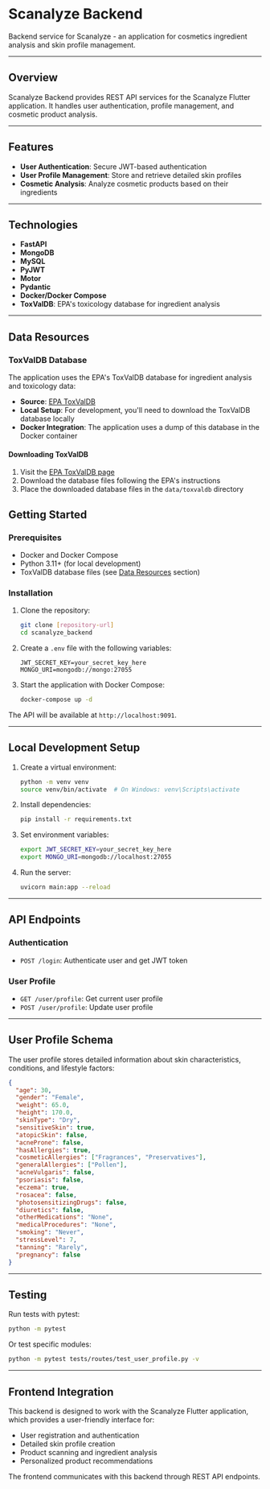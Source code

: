 # Scanalyze Backend

Backend service for Scanalyze - an application for cosmetics ingredient analysis and skin profile management.

---

## Overview

Scanalyze Backend provides REST API services for the Scanalyze Flutter application. It handles user authentication, profile management, and cosmetic product analysis.

---

## Features

- **User Authentication**: Secure JWT-based authentication  
- **User Profile Management**: Store and retrieve detailed skin profiles  
- **Cosmetic Analysis**: Analyze cosmetic products based on their ingredients

---

## Technologies

- **FastAPI** 
- **MongoDB**
- **MySQL**
- **PyJWT** 
- **Motor**
- **Pydantic**
- **Docker/Docker Compose**
- **ToxValDB**: EPA's toxicology database for ingredient analysis

---

## Data Resources

### ToxValDB Database

The application uses the EPA's ToxValDB database for ingredient analysis and toxicology data:

- **Source**: [EPA ToxValDB](https://cfpub.epa.gov/si/si_public_record_report.cfm?dirEntryId=344315&Lab=NCCT)
- **Local Setup**: For development, you'll need to download the ToxValDB database locally
- **Docker Integration**: The application uses a dump of this database in the Docker container

#### Downloading ToxValDB

1. Visit the [EPA ToxValDB page](https://cfpub.epa.gov/si/si_public_record_report.cfm?dirEntryId=344315&Lab=NCCT)
2. Download the database files following the EPA's instructions
3. Place the downloaded database files in the `data/toxvaldb` directory


## Getting Started

### Prerequisites

- Docker and Docker Compose  
- Python 3.11+ (for local development)
- ToxValDB database files (see [Data Resources](#data-resources) section)

### Installation

1. Clone the repository:

   ```bash
   git clone [repository-url]
   cd scanalyze_backend
   ```

2. Create a `.env` file with the following variables:

   ```env
   JWT_SECRET_KEY=your_secret_key_here
   MONGO_URI=mongodb://mongo:27055
   ```

3. Start the application with Docker Compose:

   ```bash
   docker-compose up -d
   ```

The API will be available at `http://localhost:9091`.

---

## Local Development Setup

1. Create a virtual environment:

   ```bash
   python -m venv venv
   source venv/bin/activate  # On Windows: venv\Scripts\activate
   ```

2. Install dependencies:

   ```bash
   pip install -r requirements.txt
   ```

3. Set environment variables:

   ```bash
   export JWT_SECRET_KEY=your_secret_key_here
   export MONGO_URI=mongodb://localhost:27055
   ```

4. Run the server:

   ```bash
   uvicorn main:app --reload
   ```

---

## API Endpoints

### Authentication

- `POST /login`: Authenticate user and get JWT token

### User Profile

- `GET /user/profile`: Get current user profile  
- `POST /user/profile`: Update user profile

---

## User Profile Schema

The user profile stores detailed information about skin characteristics, conditions, and lifestyle factors:

```json
{
  "age": 30,
  "gender": "Female",
  "weight": 65.0,
  "height": 170.0,
  "skinType": "Dry",
  "sensitiveSkin": true,
  "atopicSkin": false,
  "acneProne": false,
  "hasAllergies": true,
  "cosmeticAllergies": ["Fragrances", "Preservatives"],
  "generalAllergies": ["Pollen"],
  "acneVulgaris": false,
  "psoriasis": false,
  "eczema": true,
  "rosacea": false,
  "photosensitizingDrugs": false,
  "diuretics": false,
  "otherMedications": "None",
  "medicalProcedures": "None",
  "smoking": "Never",
  "stressLevel": 7,
  "tanning": "Rarely",
  "pregnancy": false
}
```

---

## Testing

Run tests with pytest:

```bash
python -m pytest
```

Or test specific modules:

```bash
python -m pytest tests/routes/test_user_profile.py -v
```

---

## Frontend Integration

This backend is designed to work with the Scanalyze Flutter application, which provides a user-friendly interface for:

- User registration and authentication  
- Detailed skin profile creation  
- Product scanning and ingredient analysis  
- Personalized product recommendations

The frontend communicates with this backend through REST API endpoints.
